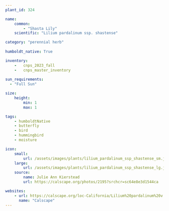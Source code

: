 ```yaml
---                        
plant_id: 324 

name: 
    common: 
        - "Shasta Lily"  
    scientific: "Lilium pardalinum ssp. shastense" 

category: "perennial herb" 
                                                       
humboldt_native: True

inventory: 
    -   cnps_2023_fall
    -   cnps_master_inventory
                          
sun_requirements:        
  - "Full Sun"          

size:           
    height:          
        min: 1
        max: 1 

tags: 
    - humboldtNative
    - butterfly
    - bird
    - hummingbird 
    - moisture

icon: 
    small: 
        url: /assets/images/plants/lilium_pardalinum_ssp_shastense_sm.jpg 
    large: 
        url: /assets/images/plants/lilium_pardalinum_ssp_shastense_lg.jpg 
    source: 
        name: Julie Ann Kierstead
        url: https://calscape.org/photos/2195?srchcr=sc64e8e3d1544ca 

websites:
    - url: https://calscape.org/loc-California/Lilium%20pardalinum%20v.%20shastense(%20) 
      name: "Calscape"
---    
```


